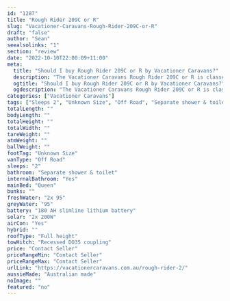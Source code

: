 ```yaml
---
id: "1287"
title: "Rough Rider 209C or R"
slug: "Vacationer-Caravans-Rough-Rider-209C-or-R"
draft: "false"
author: "Sean"
seealsolinks: "1"
section: "review"
date: "2022-10-10T22:00:09+11:00"
meta:
  title: "Should I buy Rough Rider 209C or R by Vacationer Caravans?"
  description: "The Vacationer Caravans Rough Rider 209C or R is classed as Off Road, and sleeps 2 people. It is Australian made and comes in at Unknown Size. It generally has Separate shower & toilet."
  ogtitle: "Should I buy Rough Rider 209C or R by Vacationer Caravans?"
  ogdescription: "The Vacationer Caravans Rough Rider 209C or R is classed as Off Road, and sleeps 2 people. It is Australian made and comes in at Unknown Size. It generally has Separate shower & toilet."
categories: ["Vacationer Caravans"]
tags: ["Sleeps 2", "Unknown Size", "Off Road", "Separate shower & toilet", "Full height", "Price Unknown", "Australian made"]
totalLength: ""
bodyLength: ""
totalHeight: ""
totalWidth: ""
tareWeight: ""
atmWeight: ""
ballWeight: ""
footTag: "Unknown Size"
vanType: "Off Road"
sleeps: "2"
bathroom: "Separate shower & toilet"
internalBathroom: "Yes"
mainBed: "Queen"
bunks: ""
freshWater: "2x 95"
greyWater: "95"
battery: "180 AH slimline lithium battery"
solar: "2x 200W"
airCon: "Yes"
hybrid: ""
roofType: "Full height"
towHitch: "Recessed DO35 coupling"
price: "Contact Seller"
priceRangeMin: "Contact Seller"
priceRangeMax: "Contact Seller"
urlLink: "https://vacationercaravans.com.au/rough-rider-2/"
aussieMade: "Australian made"
noImage: ""
featured: "no"
---
```


